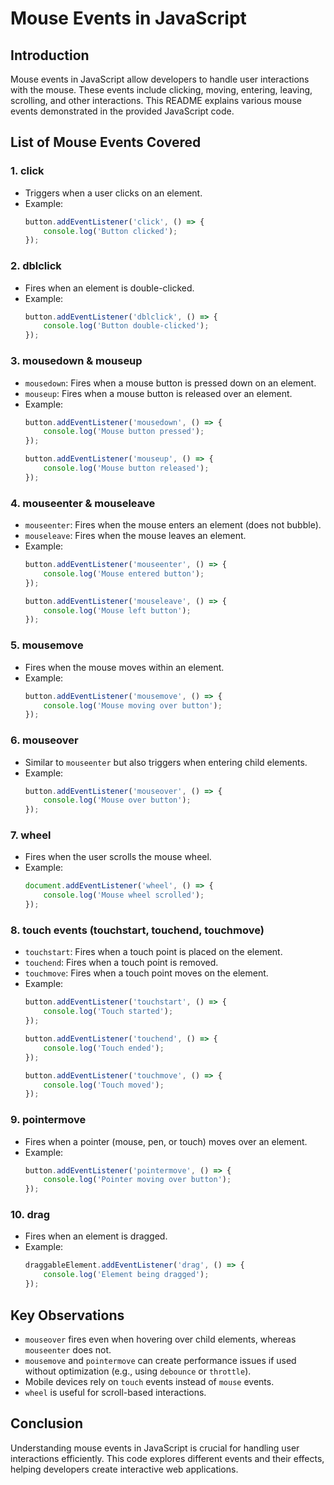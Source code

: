 # Mouse Events in JavaScript

## Introduction
Mouse events in JavaScript allow developers to handle user interactions with the mouse. These events include clicking, moving, entering, leaving, scrolling, and other interactions. This README explains various mouse events demonstrated in the provided JavaScript code.

## List of Mouse Events Covered

### 1. **click**
- Triggers when a user clicks on an element.
- Example:
  ```javascript
  button.addEventListener('click', () => {
      console.log('Button clicked');
  });
  ```

### 2. **dblclick**
- Fires when an element is double-clicked.
- Example:
  ```javascript
  button.addEventListener('dblclick', () => {
      console.log('Button double-clicked');
  });
  ```

### 3. **mousedown & mouseup**
- `mousedown`: Fires when a mouse button is pressed down on an element.
- `mouseup`: Fires when a mouse button is released over an element.
- Example:
  ```javascript
  button.addEventListener('mousedown', () => {
      console.log('Mouse button pressed');
  });
  
  button.addEventListener('mouseup', () => {
      console.log('Mouse button released');
  });
  ```

### 4. **mouseenter & mouseleave**
- `mouseenter`: Fires when the mouse enters an element (does not bubble).
- `mouseleave`: Fires when the mouse leaves an element.
- Example:
  ```javascript
  button.addEventListener('mouseenter', () => {
      console.log('Mouse entered button');
  });
  
  button.addEventListener('mouseleave', () => {
      console.log('Mouse left button');
  });
  ```

### 5. **mousemove**
- Fires when the mouse moves within an element.
- Example:
  ```javascript
  button.addEventListener('mousemove', () => {
      console.log('Mouse moving over button');
  });
  ```

### 6. **mouseover**
- Similar to `mouseenter` but also triggers when entering child elements.
- Example:
  ```javascript
  button.addEventListener('mouseover', () => {
      console.log('Mouse over button');
  });
  ```

### 7. **wheel**
- Fires when the user scrolls the mouse wheel.
- Example:
  ```javascript
  document.addEventListener('wheel', () => {
      console.log('Mouse wheel scrolled');
  });
  ```

### 8. **touch events (touchstart, touchend, touchmove)**
- `touchstart`: Fires when a touch point is placed on the element.
- `touchend`: Fires when a touch point is removed.
- `touchmove`: Fires when a touch point moves on the element.
- Example:
  ```javascript
  button.addEventListener('touchstart', () => {
      console.log('Touch started');
  });
  
  button.addEventListener('touchend', () => {
      console.log('Touch ended');
  });
  
  button.addEventListener('touchmove', () => {
      console.log('Touch moved');
  });
  ```

### 9. **pointermove**
- Fires when a pointer (mouse, pen, or touch) moves over an element.
- Example:
  ```javascript
  button.addEventListener('pointermove', () => {
      console.log('Pointer moving over button');
  });
  ```

### 10. **drag**
- Fires when an element is dragged.
- Example:
  ```javascript
  draggableElement.addEventListener('drag', () => {
      console.log('Element being dragged');
  });
  ```

## Key Observations
- `mouseover` fires even when hovering over child elements, whereas `mouseenter` does not.
- `mousemove` and `pointermove` can create performance issues if used without optimization (e.g., using `debounce` or `throttle`).
- Mobile devices rely on `touch` events instead of `mouse` events.
- `wheel` is useful for scroll-based interactions.

## Conclusion
Understanding mouse events in JavaScript is crucial for handling user interactions efficiently. This code explores different events and their effects, helping developers create interactive web applications.

